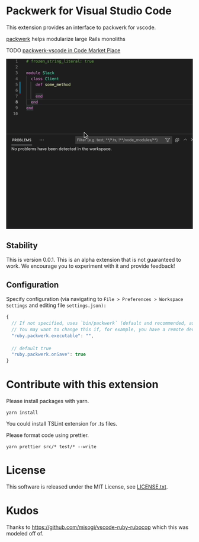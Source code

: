 # Packwerk for Visual Studio Code

This extension provides an interface to packwerk for vscode.

[packwerk](https://github.com/Shopify/packwerk/) helps modularize large Rails monoliths

TODO [packwerk-vscode in Code Market Place](https://marketplace.visualstudio.com/items/TODO)

![exec on save](./images/packwerk-vscode.gif)

## Stability

This is version 0.0.1. This is an alpha extension that is not guaranteed to work. We encourage you to experiment with it and provide feedback!

## Configuration

Specify configuration (via navigating to `File > Preferences > Workspace Settings` and editing file `settings.json):`

```javascript
{
  // If not specified, uses `bin/packwerk` (default and recommended, as this is what the packwerk setup guide recommends for executing packwerk)
  // You may want to change this if, for example, you have a remote development environment that executes packwerk in a remote box.
  "ruby.packwerk.executable": "",

  // default true
  "ruby.packwerk.onSave": true
}
```

# Contribute with this extension

Please install packages with yarn.

    yarn install

You could install TSLint extension for .ts files.

Please format code using prettier.

```
yarn prettier src/* test/* --write
```

# License

This software is released under the MIT License, see [LICENSE.txt](LICENSE.txt).

# Kudos

Thanks to https://github.com/misogi/vscode-ruby-rubocop which this was modeled off of.
